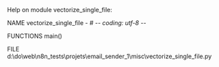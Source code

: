 Help on module vectorize_single_file:

NAME
    vectorize_single_file - # -*- coding: utf-8 -*-

FUNCTIONS
    main()

FILE
    d:\do\web\n8n_tests\projets\email_sender_1\misc\vectorize_single_file.py


